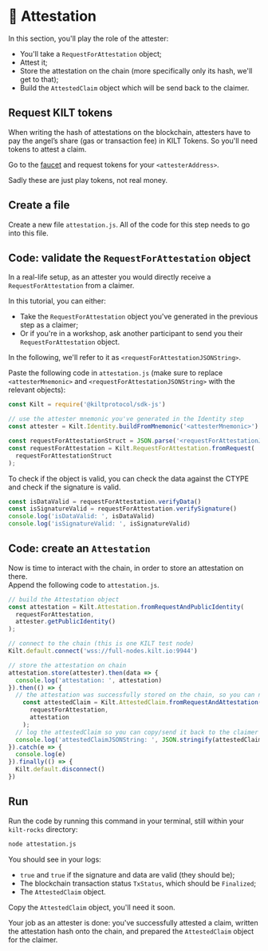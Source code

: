 # 🔖 Attestation

In this section, you'll play the role of the <span class="label-role attester">attester</span>:

* You'll take a `RequestForAttestation` object;
* Attest it;
* Store the attestation on the chain (more specifically only its hash, we'll get to that);
* Build the `AttestedClaim` object which will be send back to the <span class="label-role claimer">claimer</span>.

## Request KILT tokens

When writing the hash of attestations on the blockchain, <span class="label-role attester">attesters</span> have to pay the angel’s
share (gas or transaction fee) in KILT Tokens. So you'll need tokens to attest a claim.

Go to the [faucet] and request tokens for your `<attesterAddress>`.

Sadly these are just play tokens, not real money.

## Create a file

Create a new file `attestation.js`.
All of the code for this step needs to go into this file.

## Code: validate the `RequestForAttestation` object

In a real-life setup, as an <span class="label-role attester">attester</span> you would directly receive a `RequestForAttestation` from a  <span class="label-role claimer">claimer</span>.  

In this tutorial, you can either:

* Take the `RequestForAttestation` object you've generated in the previous step as a <span class="label-role claimer">claimer</span>;
* Or if you're in a workshop, ask another participant to send you their `RequestForAttestation` object.  

In the following, we'll refer to it as `<requestForAttestationJSONString>`.  

Paste the following code in `attestation.js` (make sure to replace `<attesterMnemonic>` and `<requestForAttestationJSONString>` with the relevant objects):  

```javascript
const Kilt = require('@kiltprotocol/sdk-js')

// use the attester mnemonic you've generated in the Identity step
const attester = Kilt.Identity.buildFromMnemonic('<attesterMnemonic>')

const requestForAttestationStruct = JSON.parse('<requestForAttestationJSONString>');
const requestForAttestation = Kilt.RequestForAttestation.fromRequest(
  requestForAttestationStruct
);
```

To check if the object is valid, you can check the data against the CTYPE
and check if the signature is valid.

```javascript
const isDataValid = requestForAttestation.verifyData()
const isSignatureValid = requestForAttestation.verifySignature()
console.log('isDataValid: ', isDataValid)
console.log('isSignatureValid: ', isSignatureValid)
```

## Code: create an `Attestation`  

Now is time to interact with the chain, in order to store an attestation on there.   
Append the following code to `attestation.js`.

```javascript
// build the Attestation object
const attestation = Kilt.Attestation.fromRequestAndPublicIdentity(
  requestForAttestation,
  attester.getPublicIdentity()
);

// connect to the chain (this is one KILT test node)
Kilt.default.connect('wss://full-nodes.kilt.io:9944')

// store the attestation on chain
attestation.store(attester).then(data => {
  console.log('attestation: ', attestation)
}).then(() => {
  // the attestation was successfully stored on the chain, so you can now create the AttestedClaim object
    const attestedClaim = Kilt.AttestedClaim.fromRequestAndAttestation(
      requestForAttestation,
      attestation
    );
  // log the attestedClaim so you can copy/send it back to the claimer
  console.log('attestedClaimJSONString: ', JSON.stringify(attestedClaim))
}).catch(e => {
  console.log(e)
}).finally(() => {
  Kilt.default.disconnect()
})
```

## Run

Run the code by running this command in your terminal, still within your `kilt-rocks` directory:

```bash
node attestation.js
```

You should see in your logs:

* `true` and `true` if the signature and data are valid (they should be);
* The blockchain transaction status `TxStatus`, which should be `Finalized`;
* The `AttestedClaim` object.

Copy the `AttestedClaim` object, you'll need it soon.

Your job as an <span class="label-role attester">attester</span> is done: you've successfully attested a claim, written the attestation hash onto the chain, and prepared the `AttestedClaim` object for the <span class="label-role claimer">claimer</span>.

[faucet]: https://faucet.kilt.io/
